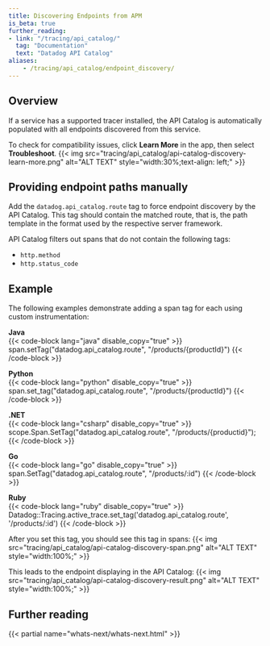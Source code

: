 ```yaml
---
title: Discovering Endpoints from APM
is_beta: true
further_reading:
- link: "/tracing/api_catalog/"
  tag: "Documentation"
  text: "Datadog API Catalog"
aliases:
    - /tracing/api_catalog/endpoint_discovery/
---
```


## Overview
If a service has a supported tracer installed, the API Catalog is automatically populated with all endpoints discovered from this service. 

To check for compatibility issues, click **Learn More** in the app, then select **Troubleshoot**.
{{< img src="tracing/api_catalog/api-catalog-discovery-learn-more.png" alt="ALT TEXT" style="width:30%;text-align: left;" >}}

## Providing endpoint paths manually
Add the `datadog.api_catalog.route` tag to force endpoint discovery by the API Catalog.
This tag should contain the matched route, that is, the path template in the format used by the respective server framework.

<div class="alert alert-info">API Catalog filters out spans that do not contain the following tags:<ul>
<li> <code>http.method</code>
<li> <code>http.status_code</code></ul>
</div>

## Example
The following examples demonstrate adding a span tag for each using custom instrumentation:

**Java**\
{{< code-block lang="java" disable_copy="true" >}}
span.setTag("datadog.api_catalog.route", "/products/{productId}")
{{< /code-block >}}

**Python**\
{{< code-block lang="python" disable_copy="true" >}}
span.set_tag("datadog.api_catalog.route", "/products/{productId}")
{{< /code-block >}}

**.NET**\
{{< code-block lang="csharp" disable_copy="true" >}}
scope.Span.SetTag("datadog.api_catalog.route", "/products/{productid}");
{{< /code-block >}}

**Go**\
{{< code-block lang="go" disable_copy="true" >}}
span.SetTag("datadog.api_catalog.route", "/products/:id")
{{< /code-block >}}

**Ruby**\
{{< code-block lang="ruby" disable_copy="true" >}}
Datadog::Tracing.active_trace.set_tag('datadog.api_catalog.route', '/products/:id')
{{< /code-block >}}

After you set this tag, you should see this tag in spans:
{{< img src="tracing/api_catalog/api-catalog-discovery-span.png" alt="ALT TEXT" style="width:100%;" >}}

This leads to the endpoint displaying in the API Catalog:
{{< img src="tracing/api_catalog/api-catalog-discovery-result.png" alt="ALT TEXT" style="width:100%;" >}}

## Further reading

{{< partial name="whats-next/whats-next.html" >}}

[8]: /api/latest/api-management
